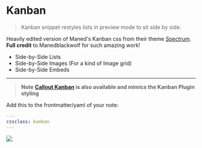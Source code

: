 # Kanban

> Kanban snippet restyles lists in preview mode to sit side by side.

Heavily edited version of Maned's Kanban css from their theme [Spectrum](https://publish.obsidian.md/hub/02+-+Community+Expansions/02.05+All+Community+Expansions/Themes/Spectrum). **Full credit** to Manedblackwolf for such amazing work!

-   Side-by-Side Lists
-   Side-by-Side Images (For a kind of Image grid)
-   Side-by-Side Embeds

---

> **Note**
> **[Callout Kanban](Guide/Callouts.md#image-grid) is also available and mimics the Kanban Plugin styling**

Add this to the frontmatter/yaml of your note:
```yaml
---
cssclass: kanban
---
```

![](../Images/Kanban-Showcase.png)